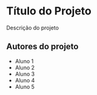 # Título do Projeto
Descrição do projeto
## Autores do projeto
- Aluno 1
- Aluno 2
- Aluno 3
- Aluno 4
- Aluno 5
